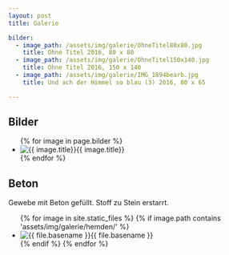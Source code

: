 ```yaml
---
layout: post
title: Galerie

bilder:
  - image_path: /assets/img/galerie/OhneTitel80x80.jpg
    title: Ohne Titel 2016, 80 x 80 
  - image_path: /assets/img/galerie/OhneTitel150x140.jpg
    title: Ohne Titel 2016, 150 x 140
  - image_path: /assets/img/galerie/IMG_1894bearb.jpg
    title: Und ach der Himmel so blau (3) 2016, 80 x 65

---
```


## Bilder

<ul class="photo-gallery">
  {% for image in page.bilder %}
    <li><img src="{{ image.image_path | prepend: site.baseurl }}" alt="{{ image.title}}"/>{{ image.title}}</li>
  {% endfor %}
</ul>

## Beton

Gewebe mit Beton gefüllt. Stoff zu Stein erstarrt.

<ul class="photo-gallery">
    {% for image in site.static_files %}
        {% if image.path contains 'assets/img/galerie/hemden/' %}
            <li><img src="{{ site.baseurl }}{{ image.path }}" alt="{{ file.basename }}" />{{ file.basename  }}</li>
        {% endif %}
    {% endfor %}
</ul>
